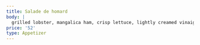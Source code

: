 ```yaml
---
title: Salade de homard
body: |
  grilled lobster, mangalica ham, crisp lettuce, lightly creamed vinaigrette
price: '52'
type: Appetizer
---
```


